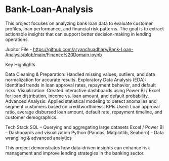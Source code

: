 # Bank-Loan-Analysis

This project focuses on analyzing bank loan data to evaluate customer profiles, loan performance, and financial risk patterns. The goal is to extract actionable insights that can support better decision-making in lending operations.

Jupitor File - https://github.com/aryanchuadhary/Bank-Loan-Analysis/blob/main/Finance%20Domain.ipynb

Key Highlights

Data Cleaning & Preparation: Handled missing values, outliers, and data normalization for accurate results.
Exploratory Data Analysis (EDA): Identified trends in loan approval rates, repayment behavior, and default risks.
Visualization: Created interactive dashboards using Power BI / Excel for loan distribution, income vs. loan amount, and default probability.
Advanced Analysis: Applied statistical modeling to detect anomalies and segment customers based on creditworthiness.
KPIs Used: Loan approval ratio, average disbursed loan amount, default rate, repayment timeline, and customer demographics.

Tech Stack
SQL – Querying and aggregating large datasets
Excel / Power BI – Dashboards and visualization
Python (Pandas, Matplotlib, Seaborn) – Data wrangling & advanced analytics

This project demonstrates how data-driven insights can enhance risk management and improve lending strategies in the banking sector.
